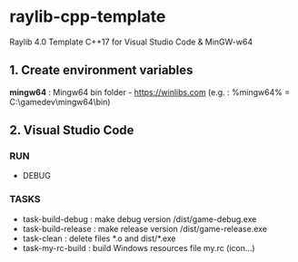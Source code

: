 # raylib-cpp-template

Raylib 4.0 Template C++17 for Visual Studio Code & MinGW-w64

## 1. Create environment variables
**mingw64** : Mingw64 bin folder - https://winlibs.com (e.g. : %mingw64% = C:\gamedev\mingw64\bin)

## 2. Visual Studio Code
### RUN
* DEBUG
### TASKS
* task-build-debug : make debug version /dist/game-debug.exe
* task-build-release : make release version /dist/game-release.exe
* task-clean : delete files \*.o and dist/\*.exe
* task-my-rc-build : build Windows resources file my.rc (icon...)

